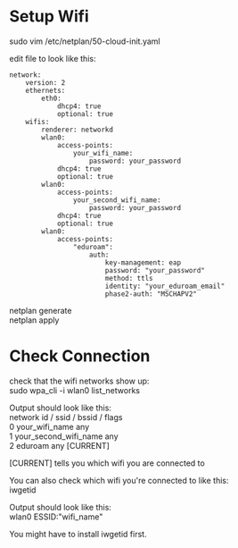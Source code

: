 # Setup Wifi
sudo vim /etc/netplan/50-cloud-init.yaml

edit file to look like this:
```
network:
    version: 2
    ethernets:
        eth0:
            dhcp4: true
            optional: true
    wifis:
        renderer: networkd
        wlan0:
            access-points:
                your_wifi_name:
                    password: your_password
            dhcp4: true
            optional: true
        wlan0:
            access-points:
                your_second_wifi_name:
                    password: your_password
            dhcp4: true
            optional: true
        wlan0:
            access-points:
                "eduroam":
                    auth:
                        key-management: eap
                        password: "your_password"
                        method: ttls
                        identity: "your_eduroam_email"
                        phase2-auth: "MSCHAPV2"
```

netplan generate  
netplan apply

# Check Connection
check that the wifi networks show up:  
sudo wpa_cli -i wlan0 list_networks

Output should look like this:  
network id / ssid / bssid / flags  
0       your_wifi_name any  
1       your_second_wifi_name   any  
2       eduroam any     [CURRENT]  

[CURRENT] tells you which wifi you are connected to

You can also check which wifi you're connected to like this:  
iwgetid

Output should look like this:  
wlan0     ESSID:"wifi_name"

You might have to install iwgetid first.


